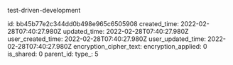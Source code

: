 test-driven-development

id: bb45b77e2c344dd0b498e965c6505908
created_time: 2022-02-28T07:40:27.980Z
updated_time: 2022-02-28T07:40:27.980Z
user_created_time: 2022-02-28T07:40:27.980Z
user_updated_time: 2022-02-28T07:40:27.980Z
encryption_cipher_text: 
encryption_applied: 0
is_shared: 0
parent_id: 
type_: 5